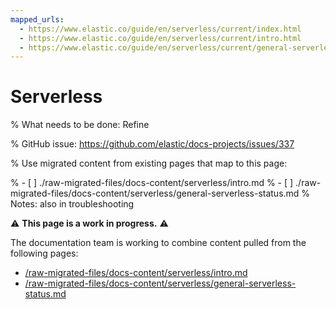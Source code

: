```yaml
---
mapped_urls:
  - https://www.elastic.co/guide/en/serverless/current/index.html
  - https://www.elastic.co/guide/en/serverless/current/intro.html
  - https://www.elastic.co/guide/en/serverless/current/general-serverless-status.html
---
```


# Serverless

% What needs to be done: Refine

% GitHub issue: https://github.com/elastic/docs-projects/issues/337

% Use migrated content from existing pages that map to this page:

% - [ ] ./raw-migrated-files/docs-content/serverless/intro.md
% - [ ] ./raw-migrated-files/docs-content/serverless/general-serverless-status.md
%      Notes: also in troubleshooting

⚠️ **This page is a work in progress.** ⚠️

The documentation team is working to combine content pulled from the following pages:

* [/raw-migrated-files/docs-content/serverless/intro.md](/raw-migrated-files/docs-content/serverless/intro.md)
* [/raw-migrated-files/docs-content/serverless/general-serverless-status.md](/raw-migrated-files/docs-content/serverless/general-serverless-status.md)